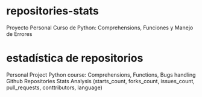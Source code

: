 # repositories-stats
Proyecto Personal Curso de Python: Comprehensions, Funciones y Manejo de Errores

# estadística de repositorios
Personal Project Python course: Comprehensions, Functions, Bugs handling
Github Repositories Stats Analysis (starts_count, forks_count, issues_count, pull_requests, conttributors, language)
